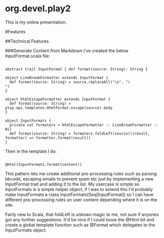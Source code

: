 org.devel.play2
===============

This is my online presentation.

#Features

##Technical Features

###Generate Content from Markdown
I've created the below InputFormat.scala file:

<code>
abstract trait InputFormat { def format(source: String): String }
</code>

<code>
object LineBreakFormatter extends InputFormat {
  def format(source: String) = source.replaceAll("\n", "\<br/\>")
}
</code>

<code>
object HtmlEscapeFormatter extends InputFormat {
  def format(source: String) = play.api.templates.HtmlFormat.escape(source).body
}
</code>

<code>
object InputFormats {
  private val formaters = HtmlEscapeFormatter :: LineBreakFormatter :: Nil
  def format(source: String) = formaters.foldLeft(source)((result, formatter) => formatter.format(result))
}
</code>

Then in the template I do:

<code>
@Html(InputFormats.format(content))
</code>

This pattern lets me create additional pre-processing rules such as parsing bbcode, escaping emails to prevent spam etc just by implementing a new InputFormat trait and adding it to the list. My usercase is simple so InputFormats is a simple helper object, if I was to extend this I'd probably make InputFormats a class InputFormats(Seq[InputFormat]) so I can have different pre-processing rules on user content depending where it is on the site.

Fairly new to Scala, that foldLeft is unkown magic to me, not sure if anyones got any further suggestions. It'd be nice if I could loose the @Html bit and create a global template function such as @Format which delegates to the InputFormats object.
